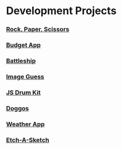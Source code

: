 

# Development Projects

### [Rock, Paper, Scissors](/rock-paper-scissors/index.html)
### [Budget App](/budget-app/index.html)
### [Battleship](/battleship/index.html)
### [Image Guess](/image-guess/index.html)
### [JS Drum Kit](/js-drum-kit/index.html)
### [Doggos](/doggos/index.html)
### [Weather App](/weather/index.html)
### [Etch-A-Sketch](/etch-a-sketch/index.html)
